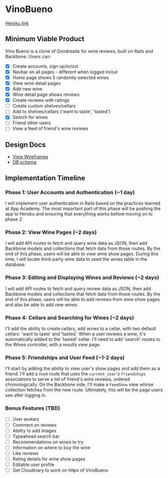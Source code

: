 # VinoBueno

[Heroku link][heroku]

[heroku]: http://vinobueno.herokuapp.com/

## Minimum Viable Product
Vino Bueno is a clone of Goodreads for wine reviews, built on Rails and Backbone. Users can:

<!-- Markdown checklist. Used to keep track of my progress. -->

- [X] Create accounts, sign up/in/out
- [X] Navbar on all pages - different when logged in/out
- [X] Home page shows 5 randomly-selected wines
- [X] View wine detail pages
- [X] Add new wine
- [X] Wine detail page shows reviews
- [X] Create reviews with ratings
- [ ] Create custom shelves/cellars
- [ ] Add to shelves/cellars ('want to taste', 'tasted')
- [X] Search for wines
- [ ] Friend other users
- [ ] View a feed of friend's wine reviews

## Design Docs
* [View Wireframes][views]
* [DB schema][schema]

[views]: ./docs/views.md
[schema]: ./docs/schema.md


## Implementation Timeline


### Phase 1: User Accounts and Authentication (~1 day)

I will implement user authentication in Rails based on the practices learned at
App Academy. The most important part of this phase will be pushing the app to
Heroku and ensuring that everything works before moving on to phase 2.


### Phase 2: View Wine Pages (~2 days)

I will add API routes to fetch and query wine data as JSON, then add Backbone
models and collections that fetch data from those routes. By the end of this
phase, users will be able to view wine show pages. During this time, I will
locate third-party wine data to seed the wines table in the database.


### Phase 3: Editing and Displaying Wines and Reviews (~2 days)

I will add API routes to fetch and query review data as JSON, then add
Backbone models and collections that fetch data from those routes. By the end
of this phase, users will be able to add reviews from wine show pages and
also be able to add new wines.

### Phase 4: Cellars and Searching for Wines (~2 days)

I'll add the ability to create cellars, add wines to a cellar, with two default
cellars: 'want to taste' and 'tasted.' When a user reviews a wine, it's
automatically added to the 'tasted' cellar. I'll need to add 'search' routes
to the Wines controller, with a results view page.

### Phase 5: Friendships and User Feed (~1-2 days)

I'll start by adding the ability to view user's show pages and add them
as a friend. I'll add a `feed` route that uses the `current_user`'s
`friendships` associations to serve a list of friend's wine reviews, ordered
chronologically. On the Backbone side, I'll make a `FeedShow` view whose
collection fetches from the new route.  Ultimately, this will be the page users
see after logging in.

### Bonus Features (TBD)
- [ ] User avatars
- [ ] Comment on reviews
- [ ] Ability to add images
- [ ] Typeahead search bar
- [ ] Recommendations on wines to try
- [ ] Information on where to buy the wine
- [ ] Like reviews
- [ ] Rating details for wine show pages
- [ ] Editable user profile
- [ ] Get Cloudinary to work on https of VinoBueno
